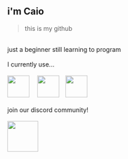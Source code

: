 ## i'm Caio
> this is my github
<br/>
just a beginner still learning to program
<br/><br/>
I currently use...
<br/>
⠀
<div>
    <img height="50" src="https://upload.wikimedia.org/wikipedia/commons/thumb/1/18/C_Programming_Language.svg/1200px-C_Programming_Language.svg.png"> ⠀
    <img height="50" src="https://upload.wikimedia.org/wikipedia/commons/thumb/1/18/ISO_C%2B%2B_Logo.svg/640px-ISO_C%2B%2B_Logo.svg.png">⠀
    <img height="50" src="https://upload.wikimedia.org/wikipedia/commons/thumb/9/99/Unofficial_JavaScript_logo_2.svg/1200px-Unofficial_JavaScript_logo_2.svg.png">
</div>
<br/>
join our discord community!
<br/>
⠀
<br/>
<a href="https://dsc.gg/code-community">
    <img height="70" src="https://cdn.discordapp.com/attachments/1079179353738457121/1083885091475968020/183_Sem_Titulo_20230310195348.png">
</a>

